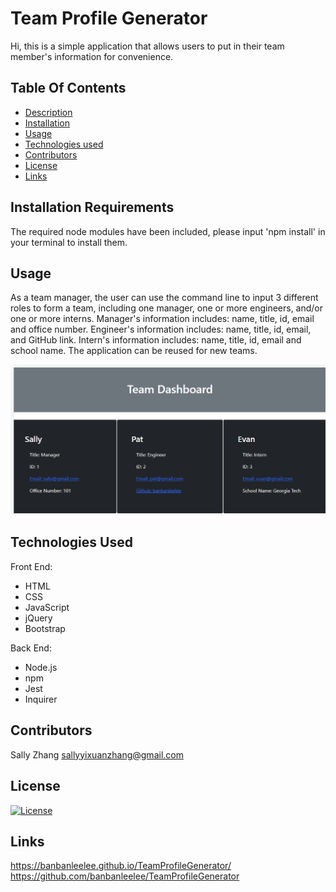 # Team Profile Generator

Hi, this is a simple application that allows users to put in their team member's information for convenience.

## Table Of Contents 
 - [Description](#team-profile-generator)
 - [Installation](#installation-requirements)
 - [Usage](#usage)
 - [Technologies used](#technologies-used)
 - [Contributors](#contributors)
 - [License](#license)
 - [Links](#links)

## Installation Requirements
The required node modules have been included, please input 'npm install' in your terminal to install them.

## Usage
As a team manager, the user can use the command line to input 3 different roles to form a team, including one manager, one or more engineers, and/or one or more interns.
Manager's information includes: name, title, id, email and office number.
Engineer's information includes: name, title, id, email, and GitHub link.
Intern's information includes: name, title, id, email and school name.
The application can be reused for new teams.
  
![team-profile](./src/demo.PNG)


## Technologies Used
Front End:
* HTML
* CSS
* JavaScript
* jQuery
* Bootstrap

Back End:
* Node.js
* npm
* Jest
* Inquirer

## Contributors
 Sally Zhang
 sallyyixuanzhang@gmail.com

## License
  [![License](https://img.shields.io/badge/License-MIT-yellow.svg)](https://opensource.org/licenses/MIT)

## Links
https://banbanleelee.github.io/TeamProfileGenerator/
https://github.com/banbanleelee/TeamProfileGenerator


